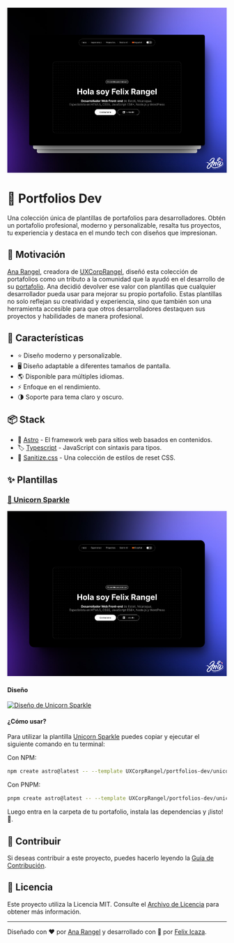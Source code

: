 ![Portada](./assets/image.png)

# 🦄 Portfolios Dev

Una colección única de plantillas de portafolios para desarrolladores. Obtén un portafolio profesional, moderno y personalizable, resalta tus proyectos, tu experiencia y destaca en el mundo tech con diseños que impresionan.

## 🙌 Motivación

[Ana Rangel](https://www.linkedin.com/in/ux-ana-rangel), creadora de [UXCorpRangel](https://www.linkedin.com/company/uxcorprangel/), diseñó esta colección de portafolios como un tributo a la comunidad que la ayudó en el desarrollo de su [portafolio](https://anarangel.github.io/). Ana decidió devolver ese valor con plantillas que cualquier desarrollador pueda usar para mejorar su propio portafolio. Estas plantillas no solo reflejan su creatividad y experiencia, sino que también son una herramienta accesible para que otros desarrolladores destaquen sus proyectos y habilidades de manera profesional.

## 👀 Características

- ⭐ Diseño moderno y personalizable.
- 🖥️ Diseño adaptable a diferentes tamaños de pantalla.
- 🌎 Disponible para múltiples idiomas.
- ⚡ Enfoque en el rendimiento.
- 🌗 Soporte para tema claro y oscuro.

## 📦 Stack

- 🚀 [Astro](https://astro.build/) - El framework web para sitios web basados en contenidos.
- 🏷️ [Typescript](https://www.typescriptlang.org/) - JavaScript con sintaxis para tipos.
- 💅 [Sanitize.css](https://github.com/csstools/sanitize.css) - Una colección de estilos de reset CSS.

## ✨ Plantillas

### [🦄 Unicorn Sparkle](./unicorn-sparkle)

[![Unicorn Sparkle](./assets/unicorn-sparkle.png)](./unicorn-sparkle)

#### Diseño

[![Diseño de Unicorn Sparkle](https://img.shields.io/badge/Figma-F24E1E?style=for-the-badge&logo=figma&logoColor=white)](https://www.figma.com/design/RPSa9nHARMmnTemhrGuTCZ/Portafolio-dev?node-id=44-1034&t=dIZVva7mcSSduV6j-1)

#### ¿Cómo usar?

Para utilizar la plantilla [Unicorn Sparkle](./unicorn-sparkle) puedes copiar y ejecutar el siguiente comando en tu terminal:

Con NPM:

```bash
npm create astro@latest -- --template UXCorpRangel/portfolios-dev/unicorn-sparkle
```

Con PNPM:

```bash
pnpm create astro@latest -- --template UXCorpRangel/portfolios-dev/unicorn-sparkle
```

Luego entra en la carpeta de tu portafolio, instala las dependencias y ¡listo! 🎉.

## 🤝 Contribuir

Si deseas contribuir a este proyecto, puedes hacerlo leyendo la [Guía de Contribución](./CONTRIBUTING.md).

## 📄 Licencia

Este proyecto utiliza la Licencia MIT. Consulte el [Archivo de Licencia](./LICENCE) para obtener más información.

---

Diseñado con ❤️ por [Ana Rangel](https://www.linkedin.com/in/ux-ana-rangel) y desarrollado con 💙 por [Felix Icaza](https://felixicaza.com).
